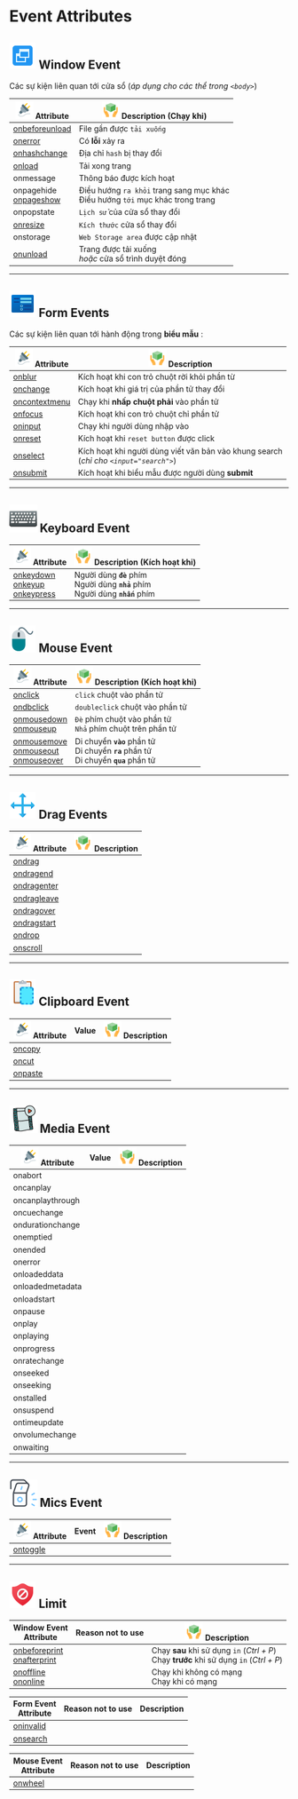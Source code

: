 # Event Attributes

## ![icons8-restore_window.png](https://raw.githubusercontent.com/Zenfection/Image/master/2021/06/22-19-45-18-icons8-restore_window.png) Window Event

Các sự kiện liên quan tới cửa sổ (*áp dụng cho các thể trong `<body>`*)

| ![1](https://raw.githubusercontent.com/Zenfection/Image/master/2021/06/13-10-10-39-icons8-electrical.png) Attribute | ![1](https://raw.githubusercontent.com/Zenfection/Image/master/2021/06/13-10-06-26-icons8-handle_with_care.png) Description (Chạy khi) |
| ------------------------------------------------------------------------------------------------------------------- | -------------------------------------------------------------------------------------------------------------------------------------- |
| [onbeforeunload](https://www.w3schools.com/tags/ev_onbeforeunload.asp)                                              | File gần được `tải xuống`                                                                                                              |
| [onerror](https://www.w3schools.com/tags/ev_onerror.asp)                                                            | Có **lỗi** xảy ra                                                                                                                      |
| [onhashchange](https://www.w3schools.com/tags/ev_onhashchange.asp)                                                  | Địa chỉ `hash` bị thay đổi                                                                                                             |
| [onload](https://www.w3schools.com/tags/ev_onload.asp)                                                              | Tải xong trang                                                                                                                         |
| onmessage                                                                                                           | Thông báo được kích hoạt                                                                                                               |
| onpagehide<br>[onpageshow](https://www.w3schools.com/tags/ev_onpageshow.asp)                                        | Điều hướng `ra khỏi` trang sang mục khác<br>Điều hướng `tới` mục khác trong trang                                                      |
| onpopstate                                                                                                          | `Lịch sử` của cửa sổ thay đổi                                                                                                          |
| [onresize](https://www.w3schools.com/tags/ev_onresize.asp)                                                          | `Kích thước` cửa sổ thay đổi                                                                                                           |
| onstorage                                                                                                           | `Web Storage area` được cập nhật                                                                                                       |
| [onunload](https://www.w3schools.com/tags/ev_onunload.asp)                                                          | Trang được tải xuống<br>*hoặc* cửa sổ trình duyệt đóng                                                                                 |

---

## ![icons8-form.png](https://raw.githubusercontent.com/Zenfection/Image/master/2021/06/22-19-45-32-icons8-form.png) Form Events

Các sự kiện liên quan tới hành động trong **biểu mẫu** : 

| ![1](https://raw.githubusercontent.com/Zenfection/Image/master/2021/06/13-10-10-39-icons8-electrical.png) Attribute | ![1](https://raw.githubusercontent.com/Zenfection/Image/master/2021/06/13-10-06-26-icons8-handle_with_care.png) Description |
| ------------------------------------------------------------------------------------------------------------------- | --------------------------------------------------------------------------------------------------------------------------- |
| [onblur](https://www.w3schools.com/tags/ev_onblur.asp)                                                              | Kích hoạt khi con trỏ chuột rời khỏi phần từ                                                                                |
| [onchange](https://www.w3schools.com/tags/ev_onchange.asp)                                                          | Kích hoạt khi giá trị của phần tử thay đổi                                                                                  |
| [oncontextmenu](https://www.w3schools.com/tags/ev_oncontextmenu.asp)                                                | Chạy khi **nhấp chuột phải** vào phần tử                                                                                    |
| [onfocus](https://www.w3schools.com/tags/ev_onfocus.asp)                                                            | Kích hoạt khi con trỏ chuột chỉ phần tử                                                                                     |
| [oninput](https://www.w3schools.com/tags/ev_oninput.asp)                                                            | Chạy khi người dùng nhập vào                                                                                                |
| [onreset](https://www.w3schools.com/tags/ev_onreset.asp)                                                            | Kích hoạt khi `reset button` được click                                                                                     |
| [onselect](https://www.w3schools.com/tags/ev_onselect.asp)                                                          | Kích hoạt khi người dùng viết văn bản vào khung search<br>(*chỉ cho `<input="search">`*)                                    |
| [onsubmit](https://www.w3schools.com/tags/ev_onsubmit.asp)                                                          | Kích hoạt khi biểu mẫu được người dùng **submit**                                                                           |

---

## ![icons8-keyboard.png](https://raw.githubusercontent.com/Zenfection/Image/master/2021/06/22-19-45-49-icons8-keyboard.png) Keyboard Event

| ![1](https://raw.githubusercontent.com/Zenfection/Image/master/2021/06/13-10-10-39-icons8-electrical.png) Attribute                                                                        | ![1](https://raw.githubusercontent.com/Zenfection/Image/master/2021/06/13-10-06-26-icons8-handle_with_care.png) Description (Kích hoạt khi) |
| ------------------------------------------------------------------------------------------------------------------------------------------------------------------------------------------ | ------------------------------------------------------------------------------------------------------------------------------------------- |
| [onkeydown](https://www.w3schools.com/tags/ev_onkeydown.asp)<br>[onkeyup](https://www.w3schools.com/tags/ev_onkeyup.asp)<br>[onkeypress](https://www.w3schools.com/tags/ev_onkeypress.asp) | Người dùng **`đè`** phím<br>Người dùng **`nhả`** phím<br>Người dùng **`nhấn`** phím                                                         |

---

## ![icons8-mouse.png](https://raw.githubusercontent.com/Zenfection/Image/master/2021/06/22-19-46-06-icons8-mouse.png) Mouse Event

| ![1](https://raw.githubusercontent.com/Zenfection/Image/master/2021/06/13-10-10-39-icons8-electrical.png) Attribute                                                                                    | ![1](https://raw.githubusercontent.com/Zenfection/Image/master/2021/06/13-10-06-26-icons8-handle_with_care.png) Description (Kích hoạt khi) |
| ------------------------------------------------------------------------------------------------------------------------------------------------------------------------------------------------------ | ------------------------------------------------------------------------------------------------------------------------------------------- |
| [onclick](https://www.w3schools.com/tags/ev_onclick.asp)                                                                                                                                               | `click` chuột vào phần tử                                                                                                                   |
| [ondbclick](https://www.w3schools.com/tags/ev_ondblclick.asp)                                                                                                                                          | `doubleclick` chuột vào phần tử                                                                                                             |
| [onmousedown](https://www.w3schools.com/tags/ev_onmousedown.asp)<br>[onmouseup](https://www.w3schools.com/tags/ev_onmouseup.asp)                                                                       | `Đè` phím chuột vào phần tử<br>`Nhả` phím chuột trên phần tử                                                                                |
| [onmousemove](https://www.w3schools.com/tags/ev_onmousemove.asp)<br>[onmouseout](https://www.w3schools.com/tags/ev_onmouseout.asp)<br>[onmouseover](https://www.w3schools.com/tags/ev_onmouseover.asp) | Di chuyển **`vào`** phần tử<br>Di chuyển **`ra`** phần tử<br>Di chuyển **`qua`** phần tử                                                    |

---

## ![icons8-drag.png](https://raw.githubusercontent.com/Zenfection/Image/master/2021/06/22-19-46-19-icons8-drag.png) Drag Events

| ![1](https://raw.githubusercontent.com/Zenfection/Image/master/2021/06/13-10-10-39-icons8-electrical.png) Attribute | ![1](https://raw.githubusercontent.com/Zenfection/Image/master/2021/06/13-10-06-26-icons8-handle_with_care.png) Description |
| ------------------------------------------------------------------------------------------------------------------- | --------------------------------------------------------------------------------------------------------------------------- |
| [ondrag](https://www.w3schools.com/tags/ev_ondrag.asp)                                                              |                                                                                                                             |
| [ondragend](https://www.w3schools.com/tags/ev_ondragend.asp)                                                        |                                                                                                                             |
| [ondragenter](https://www.w3schools.com/tags/ev_ondragenter.asp)                                                    |                                                                                                                             |
| [ondragleave](https://www.w3schools.com/tags/ev_ondragleave.asp)                                                    |                                                                                                                             |
| [ondragover](https://www.w3schools.com/tags/ev_ondragover.asp)                                                      |                                                                                                                             |
| [ondragstart](https://www.w3schools.com/tags/ev_ondragstart.asp)                                                    |                                                                                                                             |
| [ondrop](https://www.w3schools.com/tags/ev_ondrop.asp)                                                              |                                                                                                                             |
| [onscroll](https://www.w3schools.com/tags/ev_onscroll.asp)                                                          |                                                                                                                             |

---

## ![icons8-copy_to_clipboard.png](https://raw.githubusercontent.com/Zenfection/Image/master/2021/06/22-19-46-43-icons8-copy_to_clipboard.png) Clipboard Event

| ![1](https://raw.githubusercontent.com/Zenfection/Image/master/2021/06/13-10-10-39-icons8-electrical.png) Attribute | Value | ![1](https://raw.githubusercontent.com/Zenfection/Image/master/2021/06/13-10-06-26-icons8-handle_with_care.png) Description |
| ------------------------------------------------------------------------------------------------------------------- | ----- | --------------------------------------------------------------------------------------------------------------------------- |
| [oncopy](https://www.w3schools.com/tags/ev_oncopy.asp)                                                              |       |                                                                                                                             |
| [oncut](https://www.w3schools.com/tags/ev_oncut.asp)                                                                |       |                                                                                                                             |
| [onpaste](https://www.w3schools.com/tags/ev_onpaste.asp)                                                            |       |                                                                                                                             |

---

## ![icons8-cinema_film_play.png](https://raw.githubusercontent.com/Zenfection/Image/master/2021/06/22-19-49-31-icons8-cinema_film_play.png) Media Event

| ![1](https://raw.githubusercontent.com/Zenfection/Image/master/2021/06/13-10-10-39-icons8-electrical.png) Attribute | Value | ![1](https://raw.githubusercontent.com/Zenfection/Image/master/2021/06/13-10-06-26-icons8-handle_with_care.png) Description |
| ------------------------------------------------------------------------------------------------------------------- | ----- | --------------------------------------------------------------------------------------------------------------------------- |
| onabort                                                                                                             |       |                                                                                                                             |
| oncanplay                                                                                                           |       |                                                                                                                             |
| oncanplaythrough                                                                                                    |       |                                                                                                                             |
| oncuechange                                                                                                         |       |                                                                                                                             |
| ondurationchange                                                                                                    |       |                                                                                                                             |
| onemptied                                                                                                           |       |                                                                                                                             |
| onended                                                                                                             |       |                                                                                                                             |
| onerror                                                                                                             |       |                                                                                                                             |
| onloadeddata                                                                                                        |       |                                                                                                                             |
| onloadedmetadata                                                                                                    |       |                                                                                                                             |
| onloadstart                                                                                                         |       |                                                                                                                             |
| onpause                                                                                                             |       |                                                                                                                             |
| onplay                                                                                                              |       |                                                                                                                             |
| onplaying                                                                                                           |       |                                                                                                                             |
| onprogress                                                                                                          |       |                                                                                                                             |
| onratechange                                                                                                        |       |                                                                                                                             |
| onseeked                                                                                                            |       |                                                                                                                             |
| onseeking                                                                                                           |       |                                                                                                                             |
| onstalled                                                                                                           |       |                                                                                                                             |
| onsuspend                                                                                                           |       |                                                                                                                             |
| ontimeupdate                                                                                                        |       |                                                                                                                             |
| onvolumechange                                                                                                      |       |                                                                                                                             |
| onwaiting                                                                                                           |       |                                                                                                                             |

---

## ![icons8-light_switch.png](https://raw.githubusercontent.com/Zenfection/Image/master/2021/06/22-19-50-03-icons8-light_switch.png) Mics Event

| ![1](https://raw.githubusercontent.com/Zenfection/Image/master/2021/06/13-10-10-39-icons8-electrical.png) Attribute | Event | ![1](https://raw.githubusercontent.com/Zenfection/Image/master/2021/06/13-10-06-26-icons8-handle_with_care.png) Description |
| ------------------------------------------------------------------------------------------------------------------- | ----- | --------------------------------------------------------------------------------------------------------------------------- |
| [ontoggle]()                                                                                                        |       |                                                                                                                             |

---

## ![12](https://raw.githubusercontent.com/Zenfection/Image/master/2021/06/13-13-42-40-icons8-access_denied.png) Limit

| Window Event<br>Attribute                                                                                                                  | Reason not to use | ![1](https://raw.githubusercontent.com/Zenfection/Image/master/2021/06/13-10-06-26-icons8-handle_with_care.png) Description |
| ------------------------------------------------------------------------------------------------------------------------------------------ | ----------------- | --------------------------------------------------------------------------------------------------------------------------- |
| [onbeforeprint](https://www.w3schools.com/tags/ev_onbeforeprint.asp)<br>[onafterprint](https://www.w3schools.com/tags/ev_onafterprint.asp) |                   | Chạy **sau** khi sử dụng `in` (*Ctrl + P*)<br>Chạy **trước** khi sử dụng `in` (*Ctrl + P*)                                  |
| [onoffline](https://www.w3schools.com/tags/ev_onoffline.asp)<br>[ononline](https://www.w3schools.com/tags/ev_ononline.asp)                 |                   | Chạy khi không có mạng<br>Chạy khi có mạng                                                                                  |

| Form Event<br>Attribute                                      | Reason not to use | Description |
| ------------------------------------------------------------ | ----------------- | ----------- |
| [oninvalid](https://www.w3schools.com/tags/ev_oninvalid.asp) |                   |             |
| [onsearch](https://www.w3schools.com/tags/ev_onsearch.asp)   |                   |             |

| Mouse Event<br>Attribute                                 | Reason not to use | Description |
| -------------------------------------------------------- | ----------------- | ----------- |
| [onwheel](https://www.w3schools.com/tags/ev_onwheel.asp) |                   |             |
